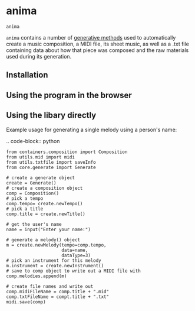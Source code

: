 # anima

`anima` 

`anima` contains a number of [generative methods](https://en.wikipedia.org/wiki/Generative_music) used to automatically create a music composition, a MIDI file, its sheet music, as well as a .txt file containing data about how that piece was composed and the raw materials used during its generation. 

## Installation

## Using the program in the browser

## Using the libary directly

Example usage for generating a single melody using a person's name:

.. code-block:: python
    
    from containers.composition import Composition
    from utils.mid import midi
    from utils.txtfile import saveInfo
    from core.generate import Generate

    # create a generate object
    create = Generate()
    # create a composition object
    comp = Composition()
    # pick a tempo
    comp.tempo= create.newTempo()
    # pick a title
    comp.title = create.newTitle()
    
    # get the user's name
    name = input("Enter your name:")

    # generate a melody() object
    m = create.newMelody(tempo=comp.tempo, 
                         data=name, 
                         dataType=3)
    # pick an instrument for this melody
    m.instrument = create.newInstrument()
    # save to comp object to write out a MIDI file with
    comp.melodies.append(m)

    # create file names and write out
    comp.midiFileName = comp.title + ".mid"
    comp.txtFileName = compt.title + ".txt"
    midi.save(comp)